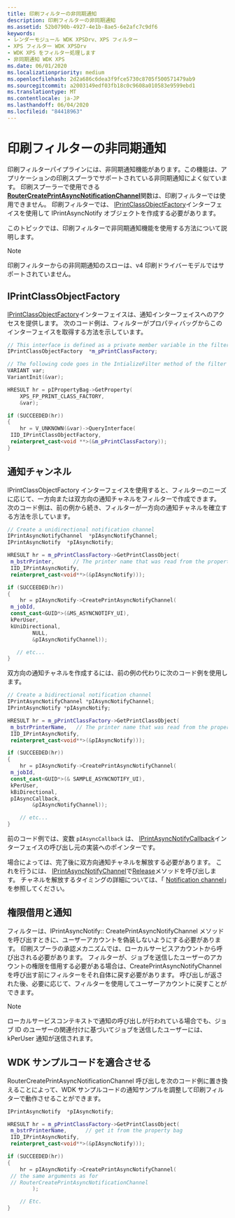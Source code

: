 ```yaml
---
title: 印刷フィルターの非同期通知
description: 印刷フィルターの非同期通知
ms.assetid: 52b0790b-4927-4e1b-8ae5-6e2afc7c9df6
keywords:
- レンダーモジュール WDK XPSDrv、XPS フィルター
- XPS フィルター WDK XPSDrv
- WDK XPS をフィルター処理します
- 非同期通知 WDK XPS
ms.date: 06/01/2020
ms.localizationpriority: medium
ms.openlocfilehash: 2d2a686c6dea3f9fce5730c8705f500571479ab9
ms.sourcegitcommit: a2003149edf03fb18c0c9608a010583e9599ebd1
ms.translationtype: MT
ms.contentlocale: ja-JP
ms.lasthandoff: 06/04/2020
ms.locfileid: "84418963"
---
```

# <a name="asynchronous-notifications-in-print-filters"></a>印刷フィルターの非同期通知

印刷フィルターパイプラインには、非同期通知機能があります。この機能は、アプリケーションの印刷スプーラでサポートされている非同期通知によく似ています。 印刷スプーラーで使用できる[**RouterCreatePrintAsyncNotificationChannel**](https://docs.microsoft.com/windows-hardware/drivers/ddi/prnasntp/nf-prnasntp-routercreateprintasyncnotificationchannel)関数は、印刷フィルターでは使用できません。 印刷フィルターでは、 [IPrintClassObjectFactory](https://docs.microsoft.com/windows-hardware/drivers/ddi/filterpipeline/nn-filterpipeline-iprintclassobjectfactory)インターフェイスを使用して IPrintAsyncNotify オブジェクトを作成する必要があります。

このトピックでは、印刷フィルターで非同期通知機能を使用する方法について説明します。

> [!NOTE]
> 印刷フィルターからの非同期通知のスローは、v4 印刷ドライバーモデルではサポートされていません。

## <a name="iprintclassobjectfactory"></a>IPrintClassObjectFactory

[IPrintClassObjectFactory](https://docs.microsoft.com/windows-hardware/drivers/ddi/filterpipeline/nn-filterpipeline-iprintclassobjectfactory)インターフェイスは、通知インターフェイスへのアクセスを提供します。 次のコード例は、フィルターがプロパティバッグからこのインターフェイスを取得する方法を示しています。

```cpp
// This interface is defined as a private member variable in the filter class
IPrintClassObjectFactory  *m_pPrintClassFactory;

// The following code goes in the IntializeFilter method of the filter
VARIANT var;
VariantInit(&var);

HRESULT hr = pIPropertyBag->GetProperty(
    XPS_FP_PRINT_CLASS_FACTORY,
    &var);

if (SUCCEEDED(hr))
{
    hr = V_UNKNOWN(&var)->QueryInterface(
 IID_IPrintClassObjectFactory,
 reinterpret_cast<void **>(&m_pPrintClassFactory));
}
```

## <a name="notification-channel"></a>通知チャンネル

IPrintClassObjectFactory インターフェイスを使用すると、フィルターのニーズに応じて、一方向または双方向の通知チャネルをフィルターで作成できます。 次のコード例は、前の例から続き、フィルターが一方向の通知チャネルを確立する方法を示しています。

```cpp
// Create a unidirectional notification channel
IPrintAsyncNotifyChannel  *pIAsyncNotifyChannel;
IPrintAsyncNotify  *pIAsyncNotify;

HRESULT hr = m_pPrintClassFactory->GetPrintClassObject(
 m_bstrPrinter,      // The printer name that was read from the property bag
 IID_IPrintAsyncNotify,
 reinterpret_cast<void**>(&pIAsyncNotify)));

if (SUCCEEDED(hr))
{
    hr = pIAsyncNotify->CreatePrintAsyncNotifyChannel(
 m_jobId,
 const_cast<GUID*>(&MS_ASYNCNOTIFY_UI),
 kPerUser,
 kUniDirectional,
        NULL,
        &pIAsyncNotifyChannel));

   // etc...
}
```

双方向の通知チャネルを作成するには、前の例の代わりに次のコード例を使用します。

```cpp
// Create a bidirectional notification channel
IPrintAsyncNotifyChannel *pIAsyncNotifyChannel;
IPrintAsyncNotify *pIAsyncNotify;

HRESULT hr = m_pPrintClassFactory->GetPrintClassObject(
 m_bstrPrinterName,   // The printer name that was read from the property bag
 IID_IPrintAsyncNotify,
 reinterpret_cast<void**>(&pIAsyncNotify)));

if (SUCCEEDED(hr))
{
    hr = pIAsyncNotify->CreatePrintAsyncNotifyChannel(
 m_jobId,
 const_cast<GUID*>(& SAMPLE_ASYNCNOTIFY_UI),
 kPerUser,
 kBiDirectional,
 pIAsyncCallback,
        &pIAsyncNotifyChannel));

    // etc...
}
```

前のコード例では、変数 `pIAsyncCallback` は、 [IPrintAsyncNotifyCallback](https://docs.microsoft.com/windows/win32/api/prnasnot/nn-prnasnot-iprintasyncnotifycallback)インターフェイスの呼び出し元の実装へのポインターです。

場合によっては、完了後に双方向通知チャネルを解放する必要があります。 これを行うには、 [IPrintAsyncNotifyChannel](https://docs.microsoft.com/windows/win32/api/prnasnot/nn-prnasnot-iprintasyncnotifychannel)で[Release](https://docs.microsoft.com/windows/win32/api/prnasnot/nn-prnasnot-iprintasyncnotifychanne)メソッドを呼び出します。 チャネルを解放するタイミングの詳細については、「 [Notification channel](notification-channel.md)」を参照してください。

## <a name="impersonation-and-notification"></a>権限借用と通知

フィルターは、IPrintAsyncNotify:: CreatePrintAsyncNotifyChannel メソッドを呼び出すときに、ユーザーアカウントを偽装しないようにする必要があります。 印刷スプーラの承認メカニズムでは、ローカルサービスアカウントから呼び出される必要があります。 フィルターが、ジョブを送信したユーザーのアカウントの権限を借用する必要がある場合は、CreatePrintAsyncNotifyChannel を呼び出す前にフィルターをそれ自体に戻す必要があります。 呼び出しが返された後、必要に応じて、フィルターを使用してユーザーアカウントに戻すことができます。

> [!NOTE]
> ローカルサービスコンテキストで通知の呼び出しが行われている場合でも、ジョブ ID のユーザーの関連付けに基づいてジョブを送信したユーザーには、kPerUser 通知が送信されます。

## <a name="adapting-the-wdk-sample-code"></a>WDK サンプルコードを適合させる

RouterCreatePrintAsyncNotificationChannel 呼び出しを次のコード例に置き換えることによって、WDK サンプルコードの通知サンプルを調整して印刷フィルターで動作させることができます。

```cpp
IPrintAsyncNotify  *pIAsyncNotify;

HRESULT hr = m_pPrintClassFactory->GetPrintClassObject(
 m_bstrPrinterName,      // get it from the property bag
 IID_IPrintAsyncNotify,
 reinterpret_cast<void**>(&pIAsyncNotify)));

if (SUCCEEDED(hr))
{
    hr = pIAsyncNotify->CreatePrintAsyncNotifyChannel(
 // the same arguments as for
 // RouterCreatePrintAsyncNotificationChannel
        );

    // Etc.
}
```
